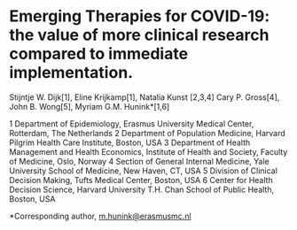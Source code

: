 # Emerging Therapies for COVID-19: the value of more clinical research compared to immediate implementation.
Stijntje W. Dijk[1], Eline Krijkamp[1], Natalia Kunst [2,3,4]
Cary P. Gross[4], John B. Wong[5], Myriam G.M. Hunink*[1,6]

1 Department of Epidemiology, Erasmus University Medical Center, Rotterdam, The Netherlands
2 Department of Population Medicine, Harvard Pilgrim Health Care Institute, Boston, USA
3 Department of Health Management and Health Economics, Institute of Health and Society, Faculty of Medicine, Oslo, Norway
4 Section of General Internal Medicine, Yale University School of Medicine, New Haven, CT, USA
5 Division of Clinical Decision Making, Tufts Medical Center, Boston, USA
6 Center for Health Decision Science, Harvard University T.H. Chan School of Public Health, Boston, USA

*Corresponding author, m.hunink@erasmusmc.nl
